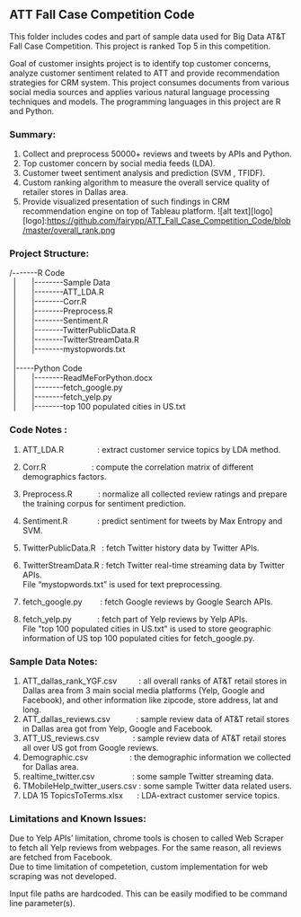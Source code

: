 ## ATT Fall Case Competition Code
This folder includes codes and part of sample data used for Big Data AT&T Fall Case Competition. This project is ranked Top 5 in this competition. 

Goal of customer insights project is to identify top customer concerns, analyze customer sentiment related to ATT and provide recommendation strategies for CRM system. This project consumes documents from various social media sources and applies various natural language processing techniques and models. The programming languages in this project are R and Python.

### Summary:
1. Collect and preprocess 50000+ reviews and tweets by APIs and Python.
2. Top customer concern by social media feeds (LDA).
3. Customer tweet sentiment analysis and prediction (SVM , TFIDF).
4. Custom ranking algorithm to measure the overall service quality of retailer stores in Dallas area.
5. Provide visualized presentation of such findings in CRM recommendation engine on top of Tableau platform.
![alt text][logo]
[logo]:https://github.com/fairypp/ATT_Fall_Case_Competition_Code/blob/master/overall_rank.png

### Project Structure:  

/-------R Code   
&ensp;|&ensp;&ensp;&ensp;&ensp;|--------Sample Data  
&ensp;|&ensp;&ensp;&ensp;&ensp;|--------ATT_LDA.R  
&ensp;|&ensp;&ensp;&ensp;&ensp;|--------Corr.R  
&ensp;|&ensp;&ensp;&ensp;&ensp;|--------Preprocess.R  
&ensp;|&ensp;&ensp;&ensp;&ensp;|--------Sentiment.R  
&ensp;|&ensp;&ensp;&ensp;&ensp;|--------TwitterPublicData.R  
&ensp;|&ensp;&ensp;&ensp;&ensp;|--------TwitterStreamData.R  
&ensp;|&ensp;&ensp;&ensp;&ensp;|--------mystopwords.txt  
&ensp;|  
&ensp;|-----Python Code  
&ensp;|&ensp;&ensp;&ensp;&ensp;|--------ReadMeForPython.docx  
&ensp;|&ensp;&ensp;&ensp;&ensp;|--------fetch_google.py  
&ensp;|&ensp;&ensp;&ensp;&ensp;|--------fetch_yelp.py  
&ensp;|&ensp;&ensp;&ensp;&ensp;|--------top 100 populated cities in US.txt  

### Code Notes : 
1) ATT_LDA.R &ensp;&ensp;&ensp;&ensp;&ensp;&ensp;&ensp;&ensp;: extract customer service topics by LDA method.     
2) Corr.R &ensp;&ensp;&ensp;&ensp;&ensp;&ensp;&ensp;&ensp;&ensp;&ensp;&ensp;: compute the correlation matrix of different demographics factors.   
3) Preprocess.R &ensp;&ensp;&ensp;&ensp;&ensp;&ensp;: normalize all collected review ratings and prepare the training corpus for sentiment prediction.  
4) Sentiment.R &ensp;&ensp;&ensp;&ensp;&ensp;&ensp;&ensp;: predict sentiment for tweets by Max Entropy and SVM.  
5) TwitterPublicData.R &ensp;: fetch Twitter history data by Twitter APIs.  
6) TwitterStreamData.R : fetch Twitter real-time streaming data by Twitter APIs.  
File “mystopwords.txt” is used for text preprocessing.  

7) fetch_google.py &ensp;&ensp;&ensp;&ensp;: fetch Google reviews by Google Search APIs.  
8) fetch_yelp.py &ensp;&ensp;&ensp;&ensp;&ensp;&ensp;: fetch part of Yelp reviews by Yelp APIs.  
File "top 100 populated cities in US.txt" is used to store geographic information of US top 100 populated cities for fetch_google.py.  

### Sample Data Notes:
1)	ATT_dallas_rank_YGF.csv &ensp;&ensp;&ensp;&ensp;&ensp;: all overall ranks of AT&T retail stores in Dallas area from 3 main social media platforms (Yelp, Google and Facebook), and other information like zipcode, store address, lat and long.    
2)	ATT_dallas_reviews.csv &ensp;&ensp;&ensp;&ensp;&ensp;&ensp;: sample review data of AT&T retail stores in Dallas area got from Yelp, Google and Facebook.  
3)	ATT_US_reviews.csv &ensp;&ensp;&ensp;&ensp;&ensp;&ensp;&ensp;&ensp;: sample review data of AT&T retail stores all over US got from Google reviews.  
4)	Demographic.csv &ensp;&ensp;&ensp;&ensp;&ensp;&ensp;&ensp;&ensp;&ensp;&ensp;: the demographic information we collected for Dallas area.  
5)	realtime_twitter.csv &ensp;&ensp;&ensp;&ensp;&ensp;&ensp;&ensp;&ensp;&ensp;: some sample Twitter streaming data.  
6)	TMobileHelp_twitter_users.csv : some sample Twitter data related users.  
7)	LDA 15 TopicsToTerms.xlsx &ensp;&ensp;&ensp;: LDA-extract customer service topics.  


### Limitations and Known Issues:
Due to Yelp APIs’ limitation, chrome tools is chosen to called Web Scraper to fetch all Yelp reviews from webpages. For the same reason, all reviews are fetched from Facebook.   
Due to time limitation of competetion, custom implementation for web scraping was not developed.   

Input file paths are hardcoded. This can be easily modified to be command line parameter(s). 

